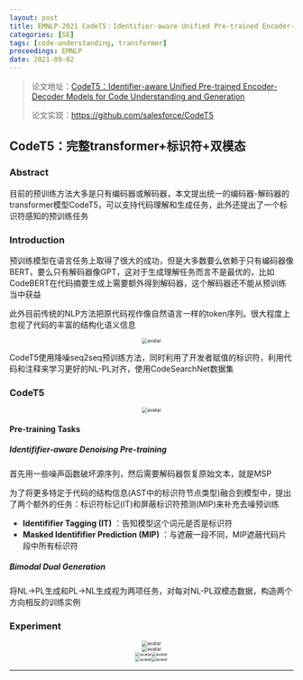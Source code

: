 ```yaml
---
layout: post
title: EMNLP-2021 CodeT5：Identifier-aware Unified Pre-trained Encoder-Decoder Models for Code Understanding and Generation
categories: [SE]
tags: [code-understanding, transformer]
proceedings: EMNLP
date: 2021-09-02
---
```


> 论文地址：[CodeT5：Identifier-aware Unified Pre-trained Encoder-Decoder Models for Code Understanding and Generation](https://aclanthology.org/2021.emnlp-main.685)
>
> 论文实现：<https://github.com/salesforce/CodeT5>

## CodeT5：完整transformer+标识符+双模态

### Abstract

目前的预训练方法大多是只有编码器或解码器，本文提出统一的编码器-解码器的transformer模型CodeT5，可以支持代码理解和生成任务，此外还提出了一个标识符感知的预训练任务

### Introduction

预训练模型在语言任务上取得了很大的成功，但是大多数要么依赖于只有编码器像BERT，要么只有解码器像GPT，这对于生成理解任务而言不是最优的，比如CodeBERT在代码摘要生成上需要额外得到解码器，这个解码器还不能从预训练当中获益

此外目前传统的NLP方法把原代码视作像自然语言一样的token序列。很大程度上忽视了代码的丰富的结构化语义信息

<div align="center" style="float:center"><img src="https://blog-img-1259433191.cos.ap-shanghai.myqcloud.com/CodeT5/fig1.png" alt="avatar" style="zoom:60%;" /></div>

CodeT5使用降噪seq2seq预训练方法，同时利用了开发者赋值的标识符，利用代码和注释来学习更好的NL-PL对齐，使用CodeSearchNet数据集

### CodeT5

<div align="center" style="float:center"><img src="https://blog-img-1259433191.cos.ap-shanghai.myqcloud.com/CodeT5/fig2.png" alt="avatar" style="zoom:60%;" /></div>

#### Pre-training Tasks

##### Identififier-aware Denoising Pre-training

首先用一些噪声函数破坏源序列，然后需要解码器恢复原始文本，就是MSP

为了将更多特定于代码的结构信息(AST中的标识符节点类型)融合到模型中，提出了两个额外的任务：标识符标记(IT)和屏蔽标识符预测(MIP)来补充去噪预训练

- **Identififier Tagging (IT)** ：告知模型这个词元是否是标识符
- **Masked Identififier Prediction (MIP)** ：与遮蔽一段不同，MIP遮蔽代码片段中所有标识符

##### Bimodal Dual Generation

将NL→PL生成和PL→NL生成视为两项任务，对每对NL-PL双模态数据，构造两个方向相反的训练实例

### Experiment

<div align="center" style="float:center"><img src="https://blog-img-1259433191.cos.ap-shanghai.myqcloud.com/CodeT5/tab2-tab3.png" alt="avatar" style="zoom:60%;" /></div>

<div align="center" style="float:center"><img src="https://blog-img-1259433191.cos.ap-shanghai.myqcloud.com/CodeT5/tab4-tab5.png" alt="avatar" style="zoom:60%;" /></div>

<div align="center" style="float:center"><img src="https://blog-img-1259433191.cos.ap-shanghai.myqcloud.com/CodeT5/fig3.png" alt="avatar" style="zoom:50%;" /><img src="https://blog-img-1259433191.cos.ap-shanghai.myqcloud.com/CodeT5/fig4.png" alt="avatar" style="zoom:50%;" /></div>

<div align="center" style="float:center"><img src="https://blog-img-1259433191.cos.ap-shanghai.myqcloud.com/CodeT5/tab6.png" alt="avatar" style="zoom:50%;" /><img src="https://blog-img-1259433191.cos.ap-shanghai.myqcloud.com/CodeT5/tab7.png" alt="avatar" style="zoom:50%;" /></div>

<HR align=left color=#987cb9 SIZE=1>
